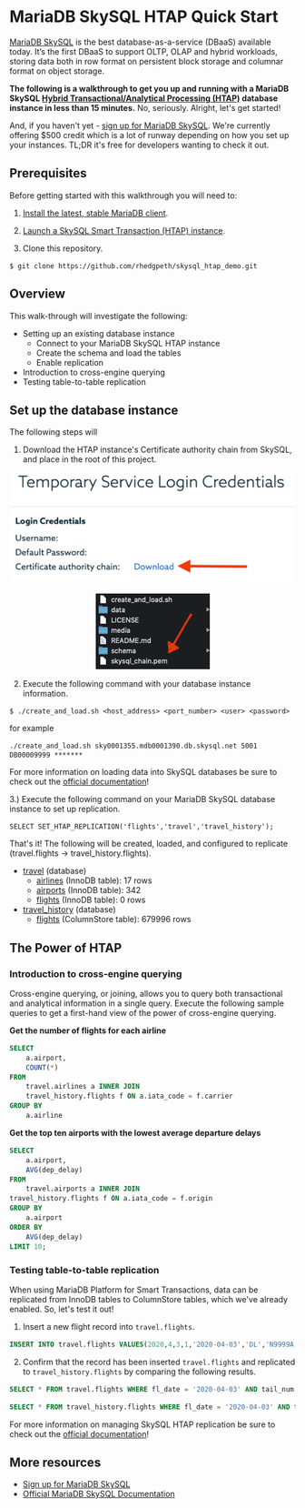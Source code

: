# MariaDB SkySQL HTAP Quick Start

[MariaDB SkySQL](https://mariadb.com/products/skysql/docs/) is the best database-as-a-service (DBaaS) available today. It’s the first DBaaS to support OLTP, OLAP and hybrid workloads, storing data both in row format on persistent block storage and columnar format on object storage. 

**The following is a walkthrough to get you up and running with a MariaDB SkySQL [Hybrid Transactional/Analytical Processing (HTAP)](https://mariadb.com/docs/solutions/htap/) database instance in less than 15 minutes.** No, seriously. Alright, let's get started!

And, if you haven't yet - [sign up for MariaDB SkySQL](https://mariadb.com/products/skysql/get-started/). We're currently offering $500 credit which is a lot of runway depending on how you set up your instances. TL;DR it's free for developers wanting to check it out.

## Prerequisites 

Before getting started with this walkthrough you will need to:

1. [Install the latest, stable MariaDB client](https://downloads.mariadb.org/).

2. [Launch a SkySQL Smart Transaction (HTAP) instance](https://mariadb.com/products/skysql/docs/operations/provision/#skysql-launch-smart).

3. Clone this repository.

```
$ git clone https://github.com/rhedgpeth/skysql_htap_demo.git
```

## Overview

This walk-through will investigate the following:

* Setting up an existing database instance
    * Connect to your MariaDB SkySQL HTAP instance
    * Create the schema and load the tables
    * Enable replication
* Introduction to cross-engine querying
* Testing table-to-table replication

## Set up the database instance

The following steps will 

1. Download the HTAP instance's Certificate authority chain from SkySQL, and place in the root of this project.

<p align="center" spacing="10">
    <kbd>
        <img src="media/ca1.png" />
    </kbd>
</p>

<p align="center" spacing="10">
    <kbd>
        <img src="media/ca2.png" />
    </kbd>
</p>

2. Execute the following command with your database instance information.

```
$ ./create_and_load.sh <host_address> <port_number> <user> <password>
```

for example

```
./create_and_load.sh sky0001355.mdb0001390.db.skysql.net 5001 DB00009999 *******
```

For more information on loading data into SkySQL databases be sure to check out the [official documentation](https://mariadb.com/products/skysql/docs/operations/data-loading/)!

3.) Execute the following command on your MariaDB SkySQL database instance to set up replication.

```
SELECT SET_HTAP_REPLICATION('flights','travel','travel_history');
```

That's it! The following will be created, loaded, and configured to replicate (travel.flights -> travel_history.flights).

- [travel](schema/idb_schema.sql#L1) (database)
    - [airlines](schema/idb_schema.sql#L5) (InnoDB table): 17 rows
    - [airports](schema/idb_schema.sql#L11) (InnoDB table): 342
    - [flights](schema/idb_schema.sql#L21) (InnoDB table): 0 rows
- [travel_history](schema/cs_schema.sql#L1) (database)
    - [flights](schema/cs_schema.sql#L5) (ColumnStore table): 679996 rows

## The Power of HTAP

### Introduction to cross-engine querying

Cross-engine querying, or joining, allows you to query both transactional and analytical information in a single query. Execute the following sample queries to get a first-hand view of the power of cross-engine querying.

**Get the number of flights for each airline**

```sql
SELECT 
    a.airport,
    COUNT(*)
FROM
    travel.airlines a INNER JOIN
    travel_history.flights f ON a.iata_code = f.carrier
GROUP BY
    a.airline
```

**Get the top ten airports with the lowest average departure delays**

```sql
SELECT 
    a.airport, 
    AVG(dep_delay) 
FROM 
    travel.airports a INNER JOIN 
travel_history.flights f ON a.iata_code = f.origin 
GROUP BY
    a.airport 
ORDER BY
    AVG(dep_delay) 
LIMIT 10;
```

### Testing table-to-table replication

When using MariaDB Platform for Smart Transactions, data can be replicated from InnoDB tables to ColumnStore tables, which we've already enabled. So, let's test it out!

1. Insert a new flight record into `travel.flights`.

```sql
INSERT INTO travel.flights VALUES(2020,4,3,1,'2020-04-03','DL','N9999A',100,'ORD','LAX','0600','0600',0);
```

2. Confirm that the record has been inserted `travel.flights` and replicated to `travel_history.flights` by comparing the following results.

```sql
SELECT * FROM travel.flights WHERE fl_date = '2020-04-03' AND tail_num = 'N9999A';
```

```sql
SELECT * FROM travel_history.flights WHERE fl_date = '2020-04-03' AND tail_num = 'N9999A';
```

For more information on managing SkySQL HTAP replication be sure to check out the [official documentation](https://mariadb.com/products/skysql/docs/operations/htap-replication/)!

## More resources

- [Sign up for MariaDB SkySQL](https://mariadb.com/products/skysql/get-started/)
- [Official MariaDB SkySQL Documentation](https://mariadb.com/products/skysql/docs/)
